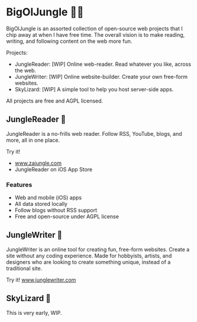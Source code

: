# BigOlJungle 🌿🐒

BigOlJungle is an assorted collection of open-source web projects that I chip away at when I have free time. The overall vision is to make reading, writing, and following content on the web more fun.

Projects:
- JungleReader: [WIP] Online web-reader. Read whatever you like, across the web.
- JungleWriter: [WIP] Online website-builder. Create your own free-form websites.
- SkyLizard: [WIP] A simple tool to help you host server-side apps.

All projects are free and AGPL licensed.

## JungleReader 🐸 

JungleReader is a no-frills web reader. Follow RSS, YouTube, blogs, and more, all in one place.

Try it!
- www.zajungle.com
- JungleReader on iOS App Store

### Features
- Web and mobile (iOS) apps
- All data stored locally
- Follow blogs without RSS support
- Free and open-source under AGPL license

## JungleWriter 🐒 

JungleWriter is an online tool for creating fun, free-form websites. Create a site without any coding experience.
Made for hobbyists, artists, and designers who are looking to create something unique, instead of a traditional site.

Try it!
www.junglewriter.com

## SkyLizard 🦎 

This is very early, WIP.

